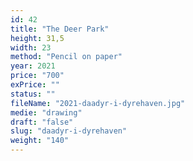 ```yaml
---
id: 42
title: "The Deer Park"
height: 31,5
width: 23
method: "Pencil on paper"
year: 2021
price: "700"
exPrice: ""
status: ""
fileName: "2021-daadyr-i-dyrehaven.jpg"
medie: "drawing"
draft: "false"
slug: "daadyr-i-dyrehaven"
weight: "140"
---
```

